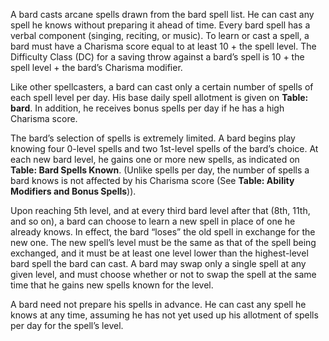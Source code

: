 A bard casts arcane spells drawn from the bard spell list. He can cast any spell he knows without preparing it ahead of time. Every bard spell has a verbal component (singing, reciting, or music). To learn or cast a spell, a bard must have a Charisma score equal to at least 10 + the spell level. The Difficulty Class (DC) for a saving throw against a bard’s spell is 10 + the spell level + the bard’s Charisma modifier.

Like other spellcasters, a bard can cast only a certain number of spells of each spell level per day. His base daily spell allotment is given on **Table: bard**. In addition, he receives bonus spells per day if he has a high Charisma score.

The bard’s selection of spells is extremely limited. A bard begins play knowing four 0-level spells and two 1st-level spells of the bard’s choice. At each new bard level, he gains one or more new spells, as indicated on **Table: Bard Spells Known**. (Unlike spells per day, the number of spells a bard knows is not affected by his Charisma score (See **Table: Ability Modifiers and Bonus Spells**)).

Upon reaching 5th level, and at every third bard level after that (8th, 11th, and so on), a bard can choose to learn a new spell in place of one he already knows. In effect, the bard “loses” the old spell in exchange for the new one. The new spell’s level must be the same as that of the spell being exchanged, and it must be at least one level lower than the highest-level bard spell the bard can cast. A bard may swap only a single spell at any given level, and must choose whether or not to swap the spell at the same time that he gains new spells known for the level.

A bard need not prepare his spells in advance. He can cast any spell he knows at any time, assuming he has not yet used up his allotment of spells per day for the spell’s level.


